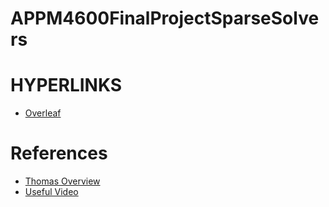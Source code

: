 # APPM4600FinalProjectSparseSolvers
# HYPERLINKS 
* [Overleaf](https://www.overleaf.com/4651115148qfvnnmscsbpv)

# References
* [Thomas Overview](https://www.sciencedirect.com/topics/engineering/thomas-algorithm#:~:text=(8.68)%20is%20an%20explicit%20iteration,%C3%97%202%20system%20of%20equations.)
* [Useful Video](https://www.youtube.com/watch?v=gPhE4KF0R-s&t=1s) 

